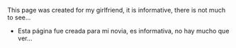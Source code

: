 This page was created for my girlfriend, it is informative, there is not much to see...
- Esta página fue creada para mi novia, es informativa, no hay mucho que ver...
